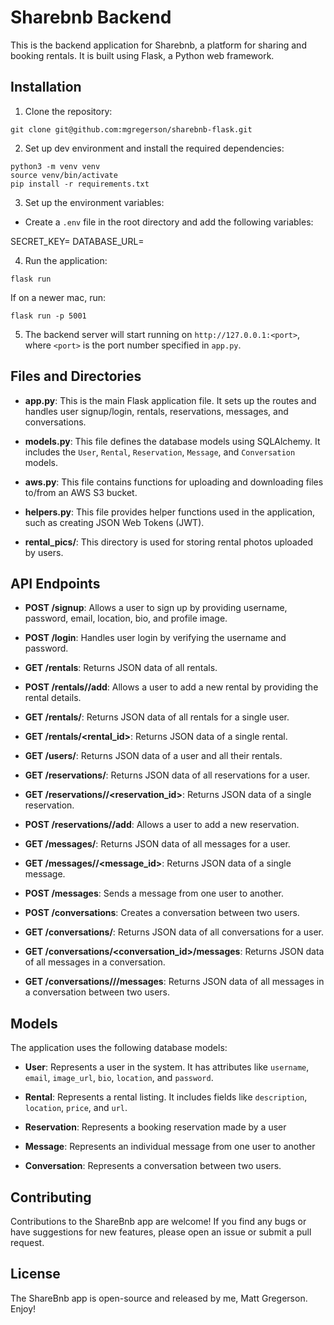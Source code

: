# Sharebnb Backend

This is the backend application for Sharebnb, a platform for sharing and booking rentals. It is built using Flask, a Python web framework.

## Installation

1. Clone the repository:

```shell
git clone git@github.com:mgregerson/sharebnb-flask.git
```

2. Set up dev environment and install the required dependencies:

```shell
python3 -m venv venv
source venv/bin/activate
pip install -r requirements.txt
```

3. Set up the environment variables:

- Create a `.env` file in the root directory and add the following variables:

SECRET_KEY=<your-secret-key>
DATABASE_URL=<your-database-url>

4. Run the application:

```shell
flask run 
```

If on a newer mac, run:

```shell
flask run -p 5001
```

5. The backend server will start running on `http://127.0.0.1:<port>`, where `<port>` is the port number specified in `app.py`.

## Files and Directories

- **app.py**: This is the main Flask application file. It sets up the routes and handles user signup/login, rentals, reservations, messages, and conversations.

- **models.py**: This file defines the database models using SQLAlchemy. It includes the `User`, `Rental`, `Reservation`, `Message`, and `Conversation` models.

- **aws.py**: This file contains functions for uploading and downloading files to/from an AWS S3 bucket.

- **helpers.py**: This file provides helper functions used in the application, such as creating JSON Web Tokens (JWT).

- **rental_pics/**: This directory is used for storing rental photos uploaded by users.

## API Endpoints

- **POST /signup**: Allows a user to sign up by providing username, password, email, location, bio, and profile image.

- **POST /login**: Handles user login by verifying the username and password.

- **GET /rentals**: Returns JSON data of all rentals.

- **POST /rentals/<username>/add**: Allows a user to add a new rental by providing the rental details.

- **GET /rentals/<username>**: Returns JSON data of all rentals for a single user.

- **GET /rentals/<rental_id>**: Returns JSON data of a single rental.

- **GET /users/<username>**: Returns JSON data of a user and all their rentals.

- **GET /reservations/<username>**: Returns JSON data of all reservations for a user.

- **GET /reservations/<username>/<reservation_id>**: Returns JSON data of a single reservation.

- **POST /reservations/<username>/add**: Allows a user to add a new reservation.

- **GET /messages/<username>**: Returns JSON data of all messages for a user.

- **GET /messages/<username>/<message_id>**: Returns JSON data of a single message.

- **POST /messages**: Sends a message from one user to another.

- **POST /conversations**: Creates a conversation between two users.

- **GET /conversations/<username>**: Returns JSON data of all conversations for a user.

- **GET /conversations/<conversation_id>/messages**: Returns JSON data of all messages in a conversation.

- **GET /conversations/<sender>/<recipient>/messages**: Returns JSON data of all messages in a conversation between two users.

## Models

The application uses the following database models:

- **User**: Represents a user in the system. It has attributes like `username`, `email`, `image_url`, `bio`, `location`, and `password`.

- **Rental**: Represents a rental listing. It includes fields like `description`, `location`, `price`, and `url`.

- **Reservation**: Represents a booking reservation made by a user

- **Message**: Represents an individual message from one user to another

- **Conversation**: Represents a conversation between two users.

## Contributing

Contributions to the ShareBnb app are welcome! If you find any bugs or have suggestions for new features, please open an issue or submit a pull request.

## License

The ShareBnb app is open-source and released by me, Matt Gregerson. Enjoy!
